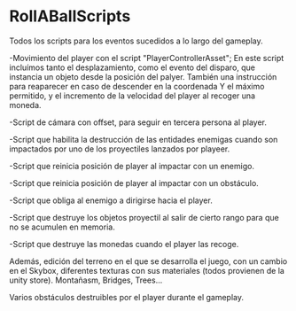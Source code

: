 # RollABallScripts

Todos los scripts para los eventos sucedidos a lo largo del gameplay.

-Movimiento del player con el script "PlayerControllerAsset"; En este script incluímos tanto el desplazamiento, 
como el evento del disparo, que instancia un objeto desde la posición del palyer. También una instrucción para reaparecer
en caso de descender en la coordenada Y el máximo permitido, y el incremento de la velocidad del player al recoger una moneda.

-Script de cámara con offset, para seguir en tercera persona al player.

-Script que habilita la destrucción de las entidades enemigas cuando son impactados por uno de los proyectiles lanzados por playeer.

-Script que reinicia posición de player al impactar con un enemigo.

-Script que reinicia posición de player al impactar con un obstáculo.

-Script que obliga al enemigo a dirigirse hacia el player.

-Script que destruye los objetos proyectil al salir de cierto rango para que no se acumulen en memoria.

-Script que destruye las monedas cuando el player las recoge.


Además, edición del terreno en el que se desarrolla el juego, con un cambio en el Skybox, diferentes texturas con sus materiales (todos provienen de la unity store).
Montañasm, Bridges, Trees...

Varios obstáculos destruibles por el player durante el gameplay.
